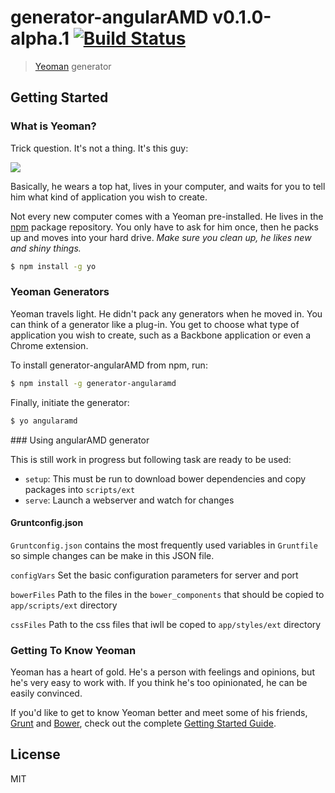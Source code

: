 # generator-angularAMD v0.1.0-alpha.1 [![Build Status](https://secure.travis-ci.org/marcoslin/generator-angularamd.png?branch=master)](https://travis-ci.org/marcoslin/generator-angularamd)

> [Yeoman](http://yeoman.io) generator


## Getting Started

### What is Yeoman?

Trick question. It's not a thing. It's this guy:

![](http://i.imgur.com/JHaAlBJ.png)

Basically, he wears a top hat, lives in your computer, and waits for you to tell him what kind of application you wish
to create.

Not every new computer comes with a Yeoman pre-installed. He lives in the [npm](https://npmjs.org) package repository.
You only have to ask for him once, then he packs up and moves into your hard drive. *Make sure you clean up, he likes
new and shiny things.*

```bash
$ npm install -g yo
```

### Yeoman Generators

Yeoman travels light. He didn't pack any generators when he moved in. You can think of a generator like a plug-in. You
get to choose what type of application you wish to create, such as a Backbone application or even a Chrome extension.

To install generator-angularAMD from npm, run:

```bash
$ npm install -g generator-angularamd
```

Finally, initiate the generator:

```bash
$ yo angularamd
```

### Using angularAMD generator

This is still work in progress but following task are ready to be used:

* `setup`: This must be run to download bower dependencies and copy packages into `scripts/ext`
* `serve`: Launch a webserver and watch for changes

#### Gruntconfig.json
`Gruntconfig.json` contains the most frequently used variables in `Gruntfile` so simple changes can be make in this JSON
file.  

`configVars`
Set the basic configuration parameters for server and port

`bowerFiles`
Path to the files in the `bower_components` that should be copied to `app/scripts/ext` directory

`cssFiles`
Path to the css files that iwll be coped to `app/styles/ext` directory


### Getting To Know Yeoman
Yeoman has a heart of gold. He's a person with feelings and opinions, but he's very easy to work with. If you think he's
too opinionated, he can be easily convinced.

If you'd like to get to know Yeoman better and meet some of his friends, [Grunt](http://gruntjs.com) and [Bower](http://bower.io),
check out the complete [Getting Started Guide](https://github.com/yeoman/yeoman/wiki/Getting-Started).


## License

MIT
